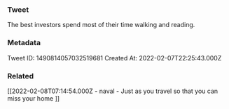 ### Tweet
The best investors spend most of their time walking and reading.

### Metadata
Tweet ID: 1490814057032519681
Created At: 2022-02-07T22:25:43.000Z

### Related
[[2022-02-08T07:14:54.000Z - naval - Just as you travel so that you can miss your home ]]

